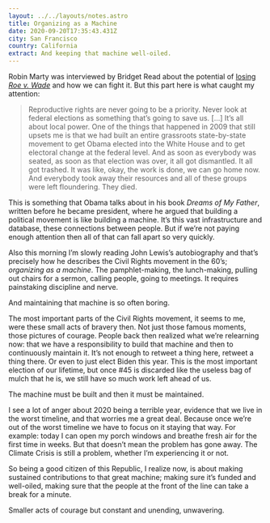 ```yaml
---
layout: ../../layouts/notes.astro
title: Organizing as a Machine
date: 2020-09-20T17:35:43.431Z
city: San Francisco
country: California
extract: And keeping that machine well-oiled.
---
```


Robin Marty was interviewed by Bridget Read about the potential of [losing _Roe v. Wade_](https://www.thecut.com/2020/09/ruth-bader-ginsburg-roe-v-wade-overturned-what-to-do.html) and how we can fight it. But this part here is what caught my attention:

> Reproductive rights are never going to be a priority. Never look at federal elections as something that’s going to save us. [...] It’s all about local power. One of the things that happened in 2009 that still upsets me is that we had built an entire grassroots state-by-state movement to get Obama elected into the White House and to get electoral change at the federal level. And as soon as everybody was seated, as soon as that election was over, it all got dismantled. It all got trashed. It was like, okay, the work is done, we can go home now. And everybody took away their resources and all of these groups were left floundering. They died.

This is something that Obama talks about in his book _Dreams of My Father_, written before he became president, where he argued that building a political movement is like building a machine. It’s this vast infrastructure and database, these connections between people. But if we’re not paying enough attention then all of that can fall apart so very quickly.

Also this morning I’m slowly reading John Lewis’s autobiography and that’s precisely how he describes the Civil Rights movement in the 60’s; _organizing as a machine_. The pamphlet-making, the lunch-making, pulling out chairs for a sermon, calling people, going to meetings. It requires painstaking discipline and nerve.

And maintaining that machine is so often boring.

The most important parts of the Civil Rights movement, it seems to me, were these small acts of bravery then. Not just those famous moments, those pictures of courage. People back then realized what we’re relearning now: that we have a responsibility to build that machine and then to continuously maintain it. It’s not enough to retweet a thing here, retweet a thing there. Or even to just elect Biden this year. This is the most important election of our lifetime, but once #45 is discarded like the useless bag of mulch that he is, we still have so much work left ahead of us.

The machine must be built and then it must be maintained.

I see a lot of anger about 2020 being a terrible year, evidence that we live in the worst timeline, and that worries me a great deal. Because once we’re out of the worst timeline we have to focus on it staying that way. For example: today I can open my porch windows and breathe fresh air for the first time in weeks. But that doesn’t mean the problem has gone away. The Climate Crisis is still a problem, whether I’m experiencing it or not.

So being a good citizen of this Republic, I realize now, is about making sustained contributions to that great machine; making sure it’s funded and well-oiled, making sure that the people at the front of the line can take a break for a minute.

Smaller acts of courage but constant and unending, unwavering.
